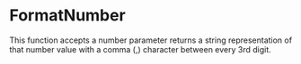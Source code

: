 # FormatNumber

This function accepts a number parameter returns a string representation of that number value with a comma (,) character between every 3rd digit.